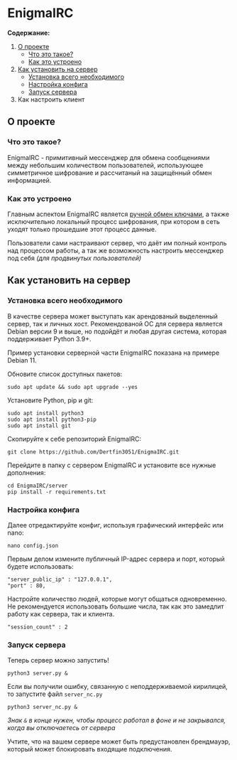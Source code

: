 # EnigmaIRC
**Содержание:**
1. [О проекте](#p1)
    - [Что это такое?](#p1_1)
    - [Как это устроено](#p1_2)
2. [Как установить на сервер](#p2)
    - [Установка всего необходимого](#p2_1)
    - [Настройка конфига](#p2_2)
    - [Запуск сервера](#p2_3)
3. Как настроить клиент

<h2 id="p1">О проекте</h2>
<h3 id="p1_1">Что это такое?</h3>
EnigmaIRC - примитивный мессенджер для обмена сообщениями между небольшим количеством пользователей, использующее симметричное шифрование и рассчитаный на защищённый обмен информацией.

<h3 id="p1_2">Как это устроено</h3>
Главным аспектом EnigmaIRC является <u>ручной обмен ключами</u>, а также исключительно локальный процесс шифрования, при котором в сеть уходят только прошедшие этот процесс данные.

Пользователи сами настраивают сервер, что даёт им полный контроль над процессом работы, а так же возможность настроить мессенджер под себя *(для продвинутых пользователей)*

<h2 id="p2">Как установить на сервер</h2>

<h3 id="p2_1">Установка всего необходимого</h3>

В качестве сервера может выступать как арендованый выделенный сервер, так и личных хост. Рекомендованой ОС для сервера является Debian версии 9 и выше, но подойдёт и любая другая система, которая поддерживает Python 3.9+.

Пример установки серверной части EnigmaIRC показана на примере Debian 11.

Обновите список доступных пакетов:

`sudo apt update && sudo apt upgrade --yes`

Установите Python, pip и git:

```
sudo apt install python3
sudo apt install python3-pip
sudo apt install git
```

Скопируйте к себе репозиторий EnigmaIRC:

```
git clone https://github.com/Dertfin3051/EnigmaIRC.git
```

Перейдите в папку с сервером EnigmaIRC и установите все нужные дополнения:

```
cd EnigmaIRC/server
pip install -r requirements.txt
```

<h3 id="p2_2">Настройка конфига</h3>

Далее отредактируйте конфиг, используя графический интерфейс или nano:

```
nano config.json
```

Первым делом измените публичный IP-адрес сервера и порт, который будете использовать:

```
"server_public_ip" : "127.0.0.1",
"port" : 80,
```

Настройте количество людей, которые могут общаться одновременно. Не рекомендуется использовать большие числа, так как это замедлит работу как сервера, так и клиента.

```
"session_count" : 2
```

<h3 id="p2_3">Запуск сервера</h3>

Теперь сервер можно запустить!

```
python3 server.py &
```

Если вы получили ошибку, связанную с неподдерживаемой кирилицей, то запустите файл `server_nc.py`

```
python3 server_nc.py &
```

*Знак `&` в конце нужен, чтобы процесс работал в фоне и не закрывался, когда вы отключаетесь от сервера*

Учтите, что на вашем сервере может быть предустановлен брендмауэр, который может блокировать входящие подключения.

